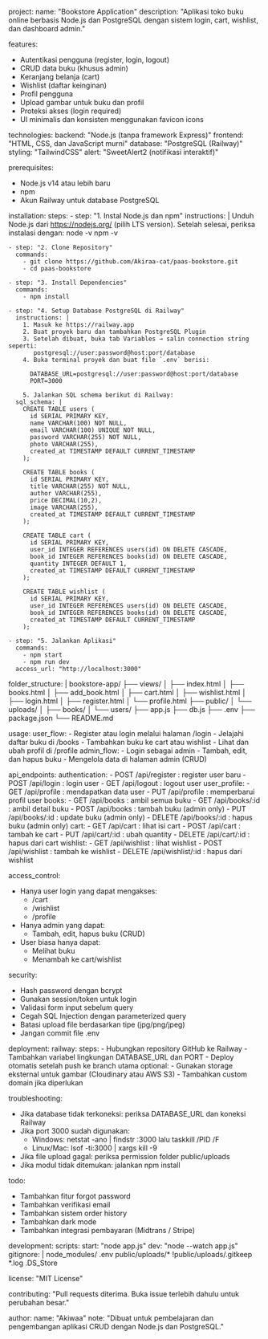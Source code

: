 project:
  name: "Bookstore Application"
  description: "Aplikasi toko buku online berbasis Node.js dan PostgreSQL dengan sistem login, cart, wishlist, dan dashboard admin."

features:
  - Autentikasi pengguna (register, login, logout)
  - CRUD data buku (khusus admin)
  - Keranjang belanja (cart)
  - Wishlist (daftar keinginan)
  - Profil pengguna
  - Upload gambar untuk buku dan profil
  - Proteksi akses (login required)
  - UI minimalis dan konsisten menggunakan favicon icons

technologies:
  backend: "Node.js (tanpa framework Express)"
  frontend: "HTML, CSS, dan JavaScript murni"
  database: "PostgreSQL (Railway)"
  styling: "TailwindCSS"
  alert: "SweetAlert2 (notifikasi interaktif)"

prerequisites:
  - Node.js v14 atau lebih baru
  - npm
  - Akun Railway untuk database PostgreSQL

installation:
  steps:
    - step: "1. Instal Node.js dan npm"
      instructions: |
        Unduh Node.js dari https://nodejs.org/ (pilih LTS version).
        Setelah selesai, periksa instalasi dengan:
          node -v
          npm -v

    - step: "2. Clone Repository"
      commands:
        - git clone https://github.com/Akiraa-cat/paas-bookstore.git
        - cd paas-bookstore

    - step: "3. Install Dependencies"
      commands:
        - npm install

    - step: "4. Setup Database PostgreSQL di Railway"
      instructions: |
        1. Masuk ke https://railway.app
        2. Buat proyek baru dan tambahkan PostgreSQL Plugin
        3. Setelah dibuat, buka tab Variables → salin connection string seperti:
           postgresql://user:password@host:port/database
        4. Buka terminal proyek dan buat file `.env` berisi:

          DATABASE_URL=postgresql://user:password@host:port/database
          PORT=3000

        5. Jalankan SQL schema berikut di Railway:
      sql_schema: |
        CREATE TABLE users (
          id SERIAL PRIMARY KEY,
          name VARCHAR(100) NOT NULL,
          email VARCHAR(100) UNIQUE NOT NULL,
          password VARCHAR(255) NOT NULL,
          photo VARCHAR(255),
          created_at TIMESTAMP DEFAULT CURRENT_TIMESTAMP
        );

        CREATE TABLE books (
          id SERIAL PRIMARY KEY,
          title VARCHAR(255) NOT NULL,
          author VARCHAR(255),
          price DECIMAL(10,2),
          image VARCHAR(255),
          created_at TIMESTAMP DEFAULT CURRENT_TIMESTAMP
        );

        CREATE TABLE cart (
          id SERIAL PRIMARY KEY,
          user_id INTEGER REFERENCES users(id) ON DELETE CASCADE,
          book_id INTEGER REFERENCES books(id) ON DELETE CASCADE,
          quantity INTEGER DEFAULT 1,
          created_at TIMESTAMP DEFAULT CURRENT_TIMESTAMP
        );

        CREATE TABLE wishlist (
          id SERIAL PRIMARY KEY,
          user_id INTEGER REFERENCES users(id) ON DELETE CASCADE,
          book_id INTEGER REFERENCES books(id) ON DELETE CASCADE,
          created_at TIMESTAMP DEFAULT CURRENT_TIMESTAMP
        );

    - step: "5. Jalankan Aplikasi"
      commands:
        - npm start
        - npm run dev
      access_url: "http://localhost:3000"

folder_structure: |
  bookstore-app/
  ├── views/
  │   ├── index.html
  │   ├── books.html
  │   ├── add_book.html
  │   ├── cart.html
  │   ├── wishlist.html
  │   ├── login.html
  │   ├── register.html
  │   └── profile.html
  ├── public/
  │   └── uploads/
  │       ├── books/
  │       └── users/
  ├── app.js
  ├── db.js
  ├── .env
  ├── package.json
  └── README.md

usage:
  user_flow:
    - Register atau login melalui halaman /login
    - Jelajahi daftar buku di /books
    - Tambahkan buku ke cart atau wishlist
    - Lihat dan ubah profil di /profile
  admin_flow:
    - Login sebagai admin
    - Tambah, edit, dan hapus buku
    - Mengelola data di halaman admin (CRUD)

api_endpoints:
  authentication:
    - POST /api/register : register user baru
    - POST /api/login : login user
    - GET /api/logout : logout user
  user_profile:
    - GET /api/profile : mendapatkan data user
    - PUT /api/profile : memperbarui profil user
  books:
    - GET /api/books : ambil semua buku
    - GET /api/books/:id : ambil detail buku
    - POST /api/books : tambah buku (admin only)
    - PUT /api/books/:id : update buku (admin only)
    - DELETE /api/books/:id : hapus buku (admin only)
  cart:
    - GET /api/cart : lihat isi cart
    - POST /api/cart : tambah ke cart
    - PUT /api/cart/:id : ubah quantity
    - DELETE /api/cart/:id : hapus dari cart
  wishlist:
    - GET /api/wishlist : lihat wishlist
    - POST /api/wishlist : tambah ke wishlist
    - DELETE /api/wishlist/:id : hapus dari wishlist

access_control:
  - Hanya user login yang dapat mengakses:
    - /cart
    - /wishlist
    - /profile
  - Hanya admin yang dapat:
    - Tambah, edit, hapus buku (CRUD)
  - User biasa hanya dapat:
    - Melihat buku
    - Menambah ke cart/wishlist

security:
  - Hash password dengan bcrypt
  - Gunakan session/token untuk login
  - Validasi form input sebelum query
  - Cegah SQL Injection dengan parameterized query
  - Batasi upload file berdasarkan tipe (jpg/png/jpeg)
  - Jangan commit file .env

deployment:
  railway:
    steps:
      - Hubungkan repository GitHub ke Railway
      - Tambahkan variabel lingkungan DATABASE_URL dan PORT
      - Deploy otomatis setelah push ke branch utama
  optional:
    - Gunakan storage eksternal untuk gambar (Cloudinary atau AWS S3)
    - Tambahkan custom domain jika diperlukan

troubleshooting:
  - Jika database tidak terkoneksi: periksa DATABASE_URL dan koneksi Railway
  - Jika port 3000 sudah digunakan:
    - Windows: netstat -ano | findstr :3000 lalu taskkill /PID <PID> /F
    - Linux/Mac: lsof -ti:3000 | xargs kill -9
  - Jika file upload gagal: periksa permission folder public/uploads
  - Jika modul tidak ditemukan: jalankan npm install

todo:
  - Tambahkan fitur forgot password
  - Tambahkan verifikasi email
  - Tambahkan sistem order history
  - Tambahkan dark mode
  - Tambahkan integrasi pembayaran (Midtrans / Stripe)

development:
  scripts:
    start: "node app.js"
    dev: "node --watch app.js"
  gitignore: |
    node_modules/
    .env
    public/uploads/*
    !public/uploads/.gitkeep
    *.log
    .DS_Store

license: "MIT License"

contributing: "Pull requests diterima. Buka issue terlebih dahulu untuk perubahan besar."

author:
  name: "Akiwaa"
  note: "Dibuat untuk pembelajaran dan pengembangan aplikasi CRUD dengan Node.js dan PostgreSQL."
